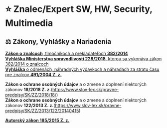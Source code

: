 # ⭐ Znalec/Expert SW, HW, Security, Multimedia

## ⚖️ Zákony, Vyhlášky a Nariadenia
[**Zákon o znalcoch**, tlmočníkoch a prekladateľoch **382/2014**](https://www.slov-lex.sk/pravne-predpisy/SK/ZZ/2004/382/)  
[**Vyhláška Ministerstva spravodlivosti 228/2018**, ktorou sa vykonáva zákon 382/2014 o znalcoch](https://www.slov-lex.sk/pravne-predpisy/SK/ZZ/2018/228/20180801)   
[**Vyhláška** o odmenách, náhradných výdavkoch a náhradach za stratu času pre znalcov **491/2004 Z. z.**](https://www.slov-lex.sk/pravne-predpisy/SK/ZZ/2004/491/)    

**Zákon o ochrane osobných údajov** a o zmene a doplnení niektorých zákonov **18/2018 Z. z.**(https://www.slov-lex.sk/pravne-predpisy/SK/ZZ/2018/18/)  
**Zákon o ochrane osobných údajov** a o zmene a doplnení niektorých zákonov **122/2013 Z. z.**(https://www.slov-lex.sk/pravne-predpisy/SK/ZZ/2013/122/20140415)  

[**Autorský zákon 185/2015 Z. z.**](https://www.slov-lex.sk/pravne-predpisy/SK/ZZ/2015/185/)  
